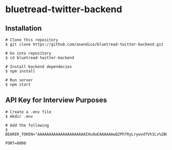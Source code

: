 # bluetread-twitter-backend

## Installation
```
# Clone this repository
$ git clone https://github.com/asendice/bluetread-twitter-backend.git

# Go into repository
$ cd bluetread-twitter-backend

# Install backend dependecies
$ npm install

# Run server
$ npm start

```

## API Key for Interview Purposes
```
# Create a .env file
$ mkdir .env

# Add the following 
$ BEARER_TOKEN="AAAAAAAAAAAAAAAAAAAAAIHudwEAAAAAAwQZPhTRyLrywvdTVh3Lv%2BUUMpk%3DaNjjBAr7mfHggV1Nd1AjbhAj3NrzN5MtJEykHtwdHdJiLabV3h"

PORT=8000

```
